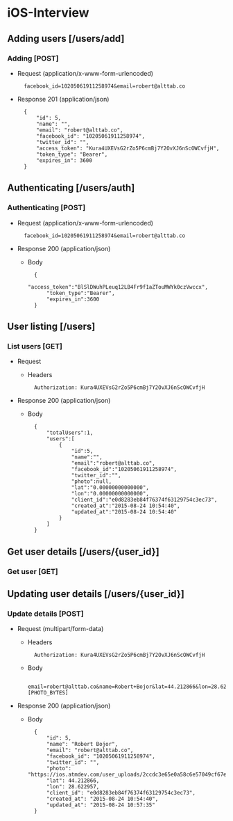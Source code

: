 # iOS-Interview

## Adding users [/users/add]
### Adding [POST]

+ Request (application/x-www-form-urlencoded)

        facebook_id=10205061911258974&email=robert@alttab.co

+ Response 201 (application/json)

        {
            "id": 5,
            "name": "",
            "email": "robert@alttab.co",
            "facebook_id": "10205061911258974",
            "twitter_id": "",
            "access_token": "Kura4UXEVsG2rZo5P6cmBj7Y2OvXJ6nScOWCvfjH",
            "token_type": "Bearer",
            "expires_in": 3600
        }

## Authenticating [/users/auth]
### Authenticating [POST]

+ Request (application/x-www-form-urlencoded)

        facebook_id=10205061911258974&email=robert@alttab.co
        
+ Response 200 (application/json)

    + Body

            {
                "access_token":"BlSlDWuhPLeuq12LB4Fr9f1aZTouMWYk0czVwccx",
                "token_type":"Bearer",
                "expires_in":3600
            }

## User listing [/users]
### List users [GET]

+ Request

    + Headers

            Authorization: Kura4UXEVsG2rZo5P6cmBj7Y2OvXJ6nScOWCvfjH

+ Response 200 (application/json)

    + Body

            {
                "totalUsers":1,
                "users":[
                    {
                        "id":5,
                        "name":"",
                        "email":"robert@alttab.co",
                        "facebook_id":"10205061911258974",
                        "twitter_id":"",
                        "photo":null,
                        "lat":"0.00000000000000",
                        "lon":"0.00000000000000",
                        "client_id":"e0d8283eb84f76374f63129754c3ec73",
                        "created_at":"2015-08-24 10:54:40",
                        "updated_at":"2015-08-24 10:54:40"
                    }
                ]
            }


## Get user details [/users/{user_id}]
### Get user [GET]




## Updating user details [/users/{user_id}]
### Update details [POST]

+ Request (multipart/form-data)

    + Headers

            Authorization: Kura4UXEVsG2rZo5P6cmBj7Y2OvXJ6nScOWCvfjH
    
    + Body
            
            email=robert@alttab.co&name=Robert+Bojor&lat=44.212866&lon=28.622957&photo=[PHOTO_BYTES]

+ Response 200 (application/json)

    + Body
        
            {
                "id": 5,
                "name": "Robert Bojor",
                "email": "robert@alttab.co",
                "facebook_id": "10205061911258974",
                "twitter_id": "",
                "photo": "https://ios.atmdev.com/user_uploads/2ccdc3e65e0a58c6e57049cf67eb1792.png",
                "lat": 44.212866,
                "lon": 28.622957,
                "client_id": "e0d8283eb84f76374f63129754c3ec73",
                "created_at": "2015-08-24 10:54:40",
                "updated_at": "2015-08-24 10:57:35"
            }